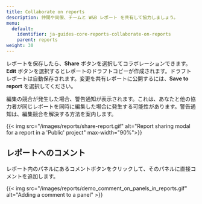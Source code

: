 ```yaml
---
title: Collaborate on reports
description: 仲間や同僚、チームと W&B レポート を共有して協力しましょう。
menu:
  default:
    identifier: ja-guides-core-reports-collaborate-on-reports
    parent: reports
weight: 30
---
```


レポートを保存したら、**Share** ボタンを選択してコラボレーションできます。**Edit** ボタンを選択するとレポートのドラフトコピーが作成されます。ドラフトレポートは自動保存されます。変更を共有レポートに公開するには、**Save to report** を選択してください。

編集の競合が発生した場合、警告通知が表示されます。これは、あなたと他の協力者が同じレポートを同時に編集した場合に発生する可能性があります。警告通知は、編集競合を解決する方法を案内します。

{{< img src="/images/reports/share-report.gif" alt="Report sharing modal for a report in a 'Public' project" max-width="90%">}}

## レポートへのコメント

レポート内のパネルにあるコメントボタンをクリックして、そのパネルに直接コメントを追加します。

{{< img src="/images/reports/demo_comment_on_panels_in_reports.gif" alt="Adding a comment to a panel" >}}
